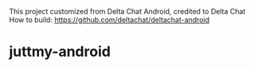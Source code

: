 This project customized from Delta Chat Android, credited to Delta Chat
How to build: https://github.com/deltachat/deltachat-android
# juttmy-android

